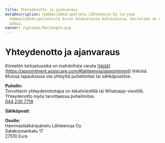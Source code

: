 ```yaml
---
title: Yhteydenotto ja ajanvaraus
metaDescription: Hammaslääkäripalvelu Lähteenoja Oy tarjoaa
  hammaslääkäripalveluita Euran keskustassa katutasossa. Hoitolaan on esteetön
  pääsy.
banner: /uploads/Rectangle.png
---
```

# Yhteydenotto ja ajanvaraus

Kiireetön tarkastusaika on mahdollista varata [[tästä](#)](https://appointment.assiscare.com/#lahteenoja/appointment) linkistä. 
Muissa tapauksissa ota yhteyttä puhelimitse tai sähköpostitse.

**Puhelin:**\
Toivottavin yhteydenottotapa on tekstiviestillä tai Whatsapp-viestillä.
Yhteydenotto myös tarvittaessa puhelimitse.\
[044 230 7719](https://wa.me/358442307719)

**Sähköposti:**

**Osoite:**\
Hammaslääkäripalvelu Lähteenoja Oy\
Satakunnankatu 17\
27510 Eura